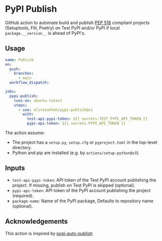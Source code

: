# PyPI Publish
GitHub action to automate build and publish
[PEP 518](https://peps.python.org/pep-0518/) compliant projects (Setuptools,
Flit, Poetry) on Test PyPI and/or PyPI if local `package.__version__` is ahead
of PyPI's.

## Usage
```yaml
name: Publish
on:
  push:
    branches:
      - main
  workflow_dispatch:

jobs:
  pypi-publish:
    runs-on: ubuntu-latest
    steps:
      - use: alirezatheh/pypi-publish@v1
        with:
          test-api-pypi-token: ${{ secrets.TEST_PYPI_API_TOKEN }}
          pypi-api-token: ${{ secrets.PYPI_API_TOKEN }}
```

The action assume:
- The project has a `setup.py`, `setup.cfg` or `pyproject.toml` in the
  top-level directory.
- Python and pip are installed (e.g. by `actions/setup-python@v3`).

## Inputs
- `test-api-pypi-token`: API token of the Test PyPI account publishing the
  project. If missing, publish on Test PyPI is skipped (optional).
- `pypi-api-token`: API token of the PyPI account publishing the project
  (required).
- `package-name`: Name of the PyPI package, Defaults to repository name
  (optional).


## Acknowledgements
This action is inspired by
[pypi-auto-publish](https://github.com/etils-actions/pypi-auto-publish)
